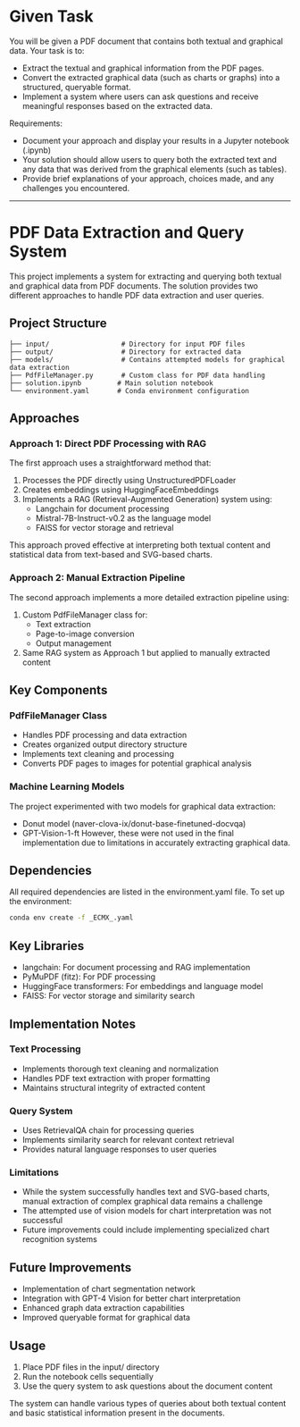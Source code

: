 # Given Task

You will be given a PDF document that contains both textual and graphical data. Your task is to:

* Extract the textual and graphical information from the PDF pages.
* Convert the extracted graphical data (such as charts or graphs) into a structured, queryable format.
* Implement a system where users can ask questions and receive meaningful responses based on the extracted data.


Requirements:
* Document your approach and display your results in a Jupyter notebook (.ipynb)
* Your solution should allow users to query both the extracted text and any data that was derived from the graphical elements (such as tables).
* Provide brief explanations of your approach, choices made, and any challenges you encountered.
<hr>

# PDF Data Extraction and Query System

This project implements a system for extracting and querying both textual and graphical data from PDF documents. The solution provides two different approaches to handle PDF data extraction and user queries.

## Project Structure

```
├── input/                  # Directory for input PDF files
├── output/                 # Directory for extracted data
├── models/                 # Contains attempted models for graphical data extraction
├── PdfFileManager.py       # Custom class for PDF data handling
├── solution.ipynb         # Main solution notebook
└── environment.yaml       # Conda environment configuration
```

## Approaches

### Approach 1: Direct PDF Processing with RAG
The first approach uses a straightforward method that:
1. Processes the PDF directly using UnstructuredPDFLoader
2. Creates embeddings using HuggingFaceEmbeddings
3. Implements a RAG (Retrieval-Augmented Generation) system using:
   - Langchain for document processing
   - Mistral-7B-Instruct-v0.2 as the language model
   - FAISS for vector storage and retrieval

This approach proved effective at interpreting both textual content and statistical data from text-based and SVG-based charts.

### Approach 2: Manual Extraction Pipeline
The second approach implements a more detailed extraction pipeline using:
1. Custom PdfFileManager class for:
   - Text extraction
   - Page-to-image conversion
   - Output management
2. Same RAG system as Approach 1 but applied to manually extracted content

## Key Components

### PdfFileManager Class
- Handles PDF processing and data extraction
- Creates organized output directory structure
- Implements text cleaning and processing
- Converts PDF pages to images for potential graphical analysis

### Machine Learning Models
The project experimented with two models for graphical data extraction:
- Donut model (naver-clova-ix/donut-base-finetuned-docvqa)
- GPT-Vision-1-ft
However, these were not used in the final implementation due to limitations in accurately extracting graphical data.

## Dependencies
All required dependencies are listed in the environment.yaml file. To set up the environment:
```bash
conda env create -f _ECMX_.yaml
```

## Key Libraries
- langchain: For document processing and RAG implementation
- PyMuPDF (fitz): For PDF processing
- HuggingFace transformers: For embeddings and language model
- FAISS: For vector storage and similarity search

## Implementation Notes

### Text Processing
- Implements thorough text cleaning and normalization
- Handles PDF text extraction with proper formatting
- Maintains structural integrity of extracted content

### Query System
- Uses RetrievalQA chain for processing queries
- Implements similarity search for relevant context retrieval
- Provides natural language responses to user queries

### Limitations
- While the system successfully handles text and SVG-based charts, manual extraction of complex graphical data remains a challenge
- The attempted use of vision models for chart interpretation was not successful
- Future improvements could include implementing specialized chart recognition systems

## Future Improvements
- Implementation of chart segmentation network
- Integration with GPT-4 Vision for better chart interpretation
- Enhanced graph data extraction capabilities
- Improved queryable format for graphical data

## Usage
1. Place PDF files in the input/ directory
2. Run the notebook cells sequentially
3. Use the query system to ask questions about the document content

The system can handle various types of queries about both textual content and basic statistical information present in the documents.
